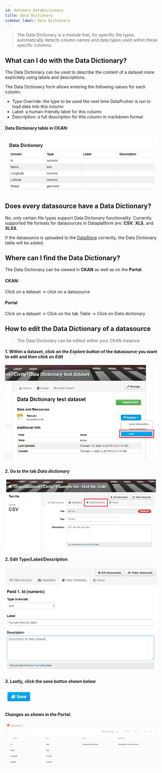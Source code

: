 ```yaml
---
id: datasets_DataDictionary
title: Data Dictionary
sidebar_label: Data Dictionary
---
```


> The Data Dictionary is a module that, for specific file types, automatically detects column names and data types used within these specific columns.

## What can I do with the Data Dictionary?

The Data Dictionary can be used to describe the content of a dataset more explicitely using labels and descriptions.

The Data Dictionary form allows entering the following values for each column:
*	Type Override: the type to be used the next time DataPusher is run to load data into this column
*	Label: a human-friendly label for this column
*   Description: a full description for this column in markdown format

#### Data Dictionary table in CKAN:
![Title](assets/Dataplatform/DataDictionary/Data_dict_CKAN.PNG)

## Does every datasource have a Data Dictionary?

No, only certain file types support Data Dictionary functionality. Currently supported file formats for datasources in Dataplatform are: **CSV**, **XLS**, and **XLSX**. 

If the datasource is uploaded to the [DataStore](datasets_AddingDatasources#datastore) correctly, the Data Dictionary table will be added.

## Where can I find the Data Dictionary?

The Data Dictionary can be viewed in **CKAN** as well as on the **Portal**.

#### CKAN: 
Click on a dataset -> click on a datasource
#### Portal
Click on a dataset -> Click on the tab *Table* -> Click on *Data dictionary*

## How to edit the Data Dictionary of a datasource

> The Data Dictionary can be edited within your CKAN instance

#### 1.  Within a dataset, click on the *Explore* button of the datasource you want to edit and then click on *Edit*

![Title](assets/Dataplatform/DataDictionary/Data_dict_edit.PNG)

#### 2. Go to the tab *Data dictionary*

![Title](assets/Dataplatform/DataDictionary/Data_dictionary_edit.PNG)

#### 2. Edit Type/Label/Description

![Title](assets/Dataplatform/DataDictionary/Data_dict_edit_field.PNG)



#### 3. Lastly, click the save button shown below
    
![Title](assets/Dataplatform/DataDictionary/Data_dict_save.PNG)

#### Changes as shown in the Portal:

![Title](assets/Dataplatform/DataDictionary/Data_dict_portal.PNG)